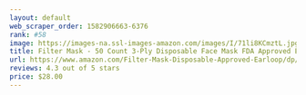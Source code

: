 ```yaml
---
layout: default 
﻿web_scraper_order: 1582906663-6376
rank: #58
image: https://images-na.ssl-images-amazon.com/images/I/71li8KCmztL.jpg
title: Filter Mask - 50 Count 3-Ply Disposable Face Mask FDA Approved Earloop Dust Mask for Doctor…
url: https://www.amazon.com/Filter-Mask-Disposable-Approved-Earloop/dp/B077794YHV/ref=zg_mw_hpc_58?_encoding=UTF8&psc=1&refRID=25WQDBTAJF2JRCYG7BG8
reviews: 4.3 out of 5 stars
price: $28.00 
---
```

